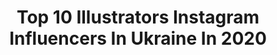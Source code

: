 ---
title: Top 10 Illustrators Instagram Influencers In Ukraine In 2020
description: >-
  Find top illustrators Instagram influencers in Ukraine in 2020. Most popular hashtags: #illustration #illustrator #characterdesign #drawing.
platform: Instagram
hits: 23
text_top: Identify the most popular Instagram influencers on inBeat.
text_bottom: Our platform aggregates 23 Instagram influencers like this in Ukraine for you to work with.
profiles:
  - username: "brodberick"
    fullname: >-
      Caroline Brodberick
    bio: >-
      📍 sculptor / illustrator / photo & video maker 📩 cooperation: nyancaroline@gmail.com
    location: "Ukraine"
    followers: 255148
    engagement: 973
    commentsToLikes: 0.026581
    id: ckaoy2k0sfsiy0i78vpcfxv1z
    verified: false
    hashtags: "#diveintounhiddenimagination, #90svintage, #sculpture, #sunaesthetic"
  - username: "grandpastasey"
    fullname: >-
      𝚊𝚗𝚊𝚜𝚝𝚊𝚜𝚒𝚊
    bio: >-
      Fashion artist | illustrator ✉️anaperetiatko29@gmail.com 📨Commissions:open 📱Tik Tok- Grandpastasey 📍Ukraine 🇺🇦
    location: "Ukraine"
    followers: 10209
    engagement: 1234
    commentsToLikes: 0.022777
    id: ck9wf8r37nptf0j788c3qnxae
    verified: false
    hashtags: ""
  - username: "kat_branch"
    fullname: >-
      Katerina Branchukova
    bio: >-
      ILLUSTRATOR ᑌKᖇᗩIᑎE 🇺🇦 💌katyabranch@gmail.com
    location: "Ukraine"
    followers: 42298
    engagement: 509
    commentsToLikes: 0.028275
    id: ck0w2u2pyq6o30i19mp2ns61s
    verified: false
    hashtags: "#cartoon, #illustrator, #best, #gift"
  - username: "lilys_wonders"
    fullname: >-
      Lily
    bio: >-
      🍁Illustrator & character designer ✨freelancer Commissions: closed 📮lily.konyukh@gmail.com
    location: "Ukraine"
    followers: 84510
    engagement: 607
    commentsToLikes: 0.017680
    id: ck0w2iox8ok800i19ijdtpxwp
    verified: false
    hashtags: "#illustrationart, #illustrationnow, #illustrationgram, #illustrationoftheday"
  - username: "dukhovnoe_litso"
    fullname: >-
      Maria Oz
    bio: >-
      Visual artist, animation director, illustrator, content creator 🎬 ✉️ Contact me ✉️ dukhovnoe.litso@gmail.com
    location: "Ukraine"
    followers: 135909
    engagement: 270
    commentsToLikes: 0.011290
    id: ck5zxhkuu80tt0i14cufsav5i
    verified: true
    hashtags: "#honorview30pro"
  - username: "lanaillustrations"
    fullname: >-
      SVITLANA ❣️ ILLUSTRATOR
    bio: >-
      • Freelance illustrator • for inquiries: lanasillustrations@gmail.com
    location: "Ukraine"
    followers: 8256
    engagement: 1034
    commentsToLikes: 0.028627
    id: ck134d4wnvv6v0i19kqmbxnb6
    verified: false
    hashtags: "#design, #dawn, #digitalart, #weloveillustration"
  - username: "nataly_owl"
    fullname: >-
      Natalia Shaloshvili
    bio: >-
      Artist of cute animals Children's books illustrator and author Represented by @goodillo.kids Contact me: natalia.shaloshvili@gmail.com
    location: "Ukraine"
    followers: 37230
    engagement: 1088
    commentsToLikes: 0.016489
    id: ck8t5hlt1a6g30j78w17u23is
    verified: false
    hashtags: "#artcollection, #acryliconcanvas, #childrensbook, #picturebookmaker"
  - username: "sadova_art"
    fullname: >-
      IRYNA SADOVA® ☾ ILLUSTRATOR
    bio: >-
      ☾ BOOK illustrator and storyteller ☾ DIGITAL and OIL artist ☾ For work and collaboration ⇨ direct or by email: sadova.art@gmail.com 📍Kiev, Ukraine
    location: "Ukraine"
    followers: 12886
    engagement: 374
    commentsToLikes: 0.025258
    id: ck0vuvwpzmej40i192rivv97v
    verified: false
    hashtags: "#picturebook, #kidlit, #kidlitart, #children"
  - username: "ooh_lily"
    fullname: >-
      𝙻𝚒𝚕𝚢 ♡
    bio: >-
      ◦ Illustrator: #by_oohlily ◦ content creator: @ooh.content ♡ створю найкращі акварельні дизайни для вас ♡ надихну на творчість та затишок
    location: "Ukraine"
    followers: 25540
    engagement: 623
    commentsToLikes: 0.012316
    id: ck6tqd2bjqr6s0j71mu7lh1hx
    verified: false
    hashtags: "#by, #oohlily"
  - username: "anta_rf"
    fullname: >-
      Artist illustrator
    bio: >-
      💛💙Ukrainian artist illustrator @anta.frirean I just like coming here to sketch people in crisis Weimar🇩🇪 Bauhaus|Visual Design id pic by @pervotsve.t
    location: "Ukraine"
    followers: 31342
    engagement: 677
    commentsToLikes: 0.006085
    id: ck5zj0r4ogqb30i14fdqd1b3w
    verified: false
    hashtags: "#sketchbook, #drawing, #art, #portrait"
---